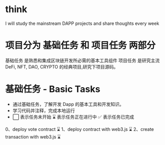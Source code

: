 # think
I will study the mainstream DAPP projects and share thoughts every week

# 项目分为 基础任务 和 项目任务 两部分

基础任务 是熟悉和集成区块链开发所必需的基本工具组件
项目任务 是研究主流 DeFi, NFT, DAO, CRYPTO 的经典项目,研究下项目源码。

# 基础任务 - Basic Tasks
- 通过基础任务，了解开发 Dapp 的基本工具和开发知识。
- 学习代码并注释，完成本地运行
- ⬜ 表示任务未开始 ⌛ 表示任务正在进行中 ✅ 表示任务已完成

0、deploy vote contract ⌛
1、deploy contract with web3.js ⌛
2、create transaction with web3.js  ⌛